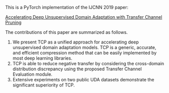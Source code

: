 This is a PyTorch implementation of the IJCNN 2019 paper:

[Accelerating Deep Unsupervised Domain Adaptation with Transfer Channel Pruning](https://arxiv.org/abs/1904.02654)

The contributions of this paper are summarized as follows.
1. We present TCP as a unified approach for accelerating deep unsupervised domain adaptation models. TCP is a generic, accurate, and efficient compression method that can be easily implemented by most deep learning libraries.
2. TCP is able to reduce negative transfer by considering the cross-domain distribution discrepancy using the proposed Transfer Channel Evaluation module.
3. Extensive experiments on two public UDA datasets demonstrate the significant superiority of TCP.



